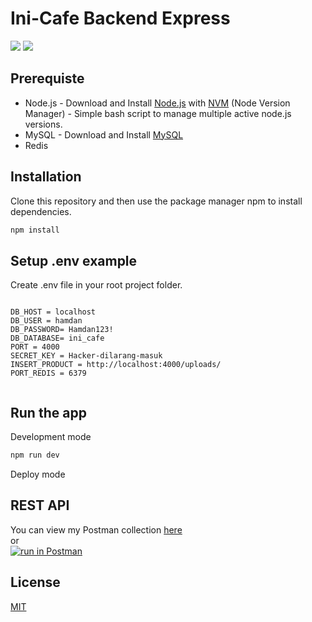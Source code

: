 # Ini-Cafe Backend Express
![](https://img.shields.io/badge/Code%20Style-Standard-blue)
![](https://img.shields.io/badge/Dependencies-Express-informational)

## Prerequiste
- Node.js - Download and Install [Node.js](https://nodejs.org/en/) with [NVM](https://github.com/creationix/nvm) (Node Version Manager) - Simple bash script to manage multiple active node.js versions.
- MySQL - Download and Install [MySQL](https://www.mysql.com/downloads/) 
- Redis

## Installation

Clone this repository and then use the package manager npm to install dependencies.


```bash
npm install
```

## Setup .env example

Create .env file in your root project folder.

```env

DB_HOST = localhost
DB_USER = hamdan
DB_PASSWORD= Hamdan123!
DB_DATABASE= ini_cafe
PORT = 4000
SECRET_KEY = Hacker-dilarang-masuk
INSERT_PRODUCT = http://localhost:4000/uploads/
PORT_REDIS = 6379


```

## Run the app

Development mode

```bash
npm run dev
```

Deploy mode

## REST API

You can view my Postman collection [here](https://www.getpostman.com/collections/40b939c653a5e421f752) </br>
or </br>
[![run in Postman](https://run.pstmn.io/button.svg)](https://www.getpostman.com/collections/40b939c653a5e421f752)

## License
[MIT](https://choosealicense.com/licenses/mit/)
